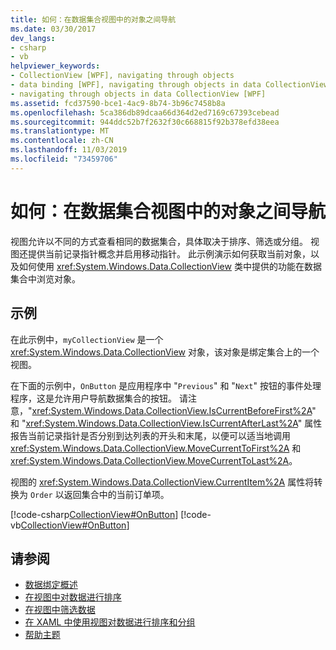 ```yaml
---
title: 如何：在数据集合视图中的对象之间导航
ms.date: 03/30/2017
dev_langs:
- csharp
- vb
helpviewer_keywords:
- CollectionView [WPF], navigating through objects
- data binding [WPF], navigating through objects in data CollectionView
- navigating through objects in data CollectionView [WPF]
ms.assetid: fcd37590-bce1-4ac9-8b74-3b96c7458b8a
ms.openlocfilehash: 5ca386db89dcaa66d364d2ed7169c67393cebead
ms.sourcegitcommit: 944ddc52b7f2632f30c668815f92b378efd38eea
ms.translationtype: MT
ms.contentlocale: zh-CN
ms.lasthandoff: 11/03/2019
ms.locfileid: "73459706"
---
```

# <a name="how-to-navigate-through-the-objects-in-a-data-collectionview"></a>如何：在数据集合视图中的对象之间导航
视图允许以不同的方式查看相同的数据集合，具体取决于排序、筛选或分组。 视图还提供当前记录指针概念并启用移动指针。 此示例演示如何获取当前对象，以及如何使用 <xref:System.Windows.Data.CollectionView> 类中提供的功能在数据集合中浏览对象。  
  
## <a name="example"></a>示例  
 在此示例中，`myCollectionView` 是一个 <xref:System.Windows.Data.CollectionView> 对象，该对象是绑定集合上的一个视图。  
  
 在下面的示例中，`OnButton` 是应用程序中 "`Previous`" 和 "`Next`" 按钮的事件处理程序，这是允许用户导航数据集合的按钮。 请注意，"<xref:System.Windows.Data.CollectionView.IsCurrentBeforeFirst%2A>" 和 "<xref:System.Windows.Data.CollectionView.IsCurrentAfterLast%2A>" 属性报告当前记录指针是否分别到达列表的开头和末尾，以便可以适当地调用 <xref:System.Windows.Data.CollectionView.MoveCurrentToFirst%2A> 和 <xref:System.Windows.Data.CollectionView.MoveCurrentToLast%2A>。  
  
 视图的 <xref:System.Windows.Data.CollectionView.CurrentItem%2A> 属性将转换为 `Order` 以返回集合中的当前订单项。  
  
 [!code-csharp[CollectionView#OnButton](~/samples/snippets/csharp/VS_Snippets_Wpf/CollectionView/CSharp/Page1.xaml.cs#onbutton)]
 [!code-vb[CollectionView#OnButton](~/samples/snippets/visualbasic/VS_Snippets_Wpf/CollectionView/VisualBasic/Page1.xaml.vb#onbutton)]  
  
## <a name="see-also"></a>请参阅

- [数据绑定概述](../../../desktop-wpf/data/data-binding-overview.md)
- [在视图中对数据进行排序](how-to-sort-data-in-a-view.md)
- [在视图中筛选数据](how-to-filter-data-in-a-view.md)
- [在 XAML 中使用视图对数据进行排序和分组](how-to-sort-and-group-data-using-a-view-in-xaml.md)
- [帮助主题](data-binding-how-to-topics.md)
